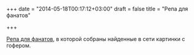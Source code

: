 +++
date = "2014-05-18T00:17:12+03:00"
draft = false
title = "Репа для фанатов"

+++

<p><a href="https://github.com/mholt/golang-graphics">Репа для фанатов</a>, в которой собраны&nbsp;найденные в сети картинки с гофером.</p>

